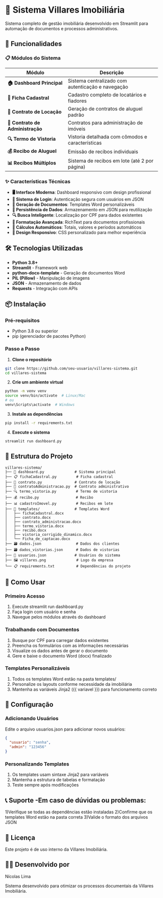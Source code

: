# 🏢 Sistema Villares Imobiliária

Sistema completo de gestão imobiliária desenvolvido em Streamlit para automação de documentos e processos administrativos.

## 🚀 Funcionalidades

### 📋 Módulos do Sistema

| Módulo | Descrição |
|--------|-----------|
| **🏠 Dashboard Principal** | Sistema centralizado com autenticação e navegação |
| **👤 Ficha Cadastral** | Cadastro completo de locatários e fiadores |
| **📑 Contrato de Locação** | Geração de contratos de aluguel padrão |
| **🏢 Contrato de Administração** | Contratos para administração de imóveis |
| **🔍 Termo de Vistoria** | Vistoria detalhada com cômodos e características |
| **💰 Recibo de Aluguel** | Emissão de recibos individuais |
| **📊 Recibos Múltiplos** | Sistema de recibos em lote (até 2 por página) |


### ✨ Características Técnicas

- **🖥️ Interface Moderna**: Dashboard responsivo com design profissional
- **🔐 Sistema de Login**: Autenticação segura com usuários em JSON
- **📄 Geração de Documentos**: Templates Word personalizáveis
- **💾 Persistência de Dados**: Armazenamento em JSON para reutilização
- **🔍 Busca Inteligente**: Localização por CPF para dados existentes
- **🎨 Formatação Avançada**: RichText para documentos profissionais
- **🧮 Cálculos Automáticos**: Totais, valores e períodos automáticos
- **📱 Design Responsivo**: CSS personalizado para melhor experiência


## 🛠️ Tecnologias Utilizadas

- **Python 3.8+**
- **Streamlit** - Framework web
- **python-docx-template** - Geração de documentos Word
- **PIL (Pillow)** - Manipulação de imagens
- **JSON** - Armazenamento de dados
- **Requests** - Integração com APIs


## 📦 Instalação

### Pré-requisitos
- Python 3.8 ou superior
- pip (gerenciador de pacotes Python)

### Passo a Passo

1. **Clone o repositório**
```bash
git clone https://github.com/seu-usuario/villares-sistema.git
cd villares-sistema
```

2. **Crie um ambiente virtual**
```bash
python -m venv venv
source venv/bin/activate  # Linux/Mac
# ou
venv\Scripts\activate  # Windows
```

3. **Instale as dependências**
```bash
pip install -r requirements.txt
```

4. **Execute o sistema**
```bash
streamlit run dashboard.py
```


## 📁 Estrutura do Projeto
```text
villares-sistema/
├── 📄 dashboard.py              # Sistema principal
├── 📋 fichaCadastral.py         # Ficha cadastral
├── 📑 contrato.py               # Contrato de locação
├── 🏢 contratoAdministracao.py  # Contrato administrativo
├── 🔍 termo_vistoria.py         # Termo de vistoria
├── 💰 recibo.py                 # Recibo 
├── 📊 cadastroImovel.py         # Recibos em lote
├── 📁 templates/                # Templates Word
│   ├── fichaCadastral.docx
│   ├── contrato.docx
│   ├── contrato_administracao.docx
│   ├── termo_vistoria.docx
│   ├── recibo.docx
│   ├── vistoria_corrigido_dinamico.docx
│   └── Ficha_de_captacao.docx
├── 🗃️ dados.json                # Dados dos clientes
├── 🗃️ dados_vistorias.json      # Dados de vistorias
├── 👥 usuarios.json             # Usuários do sistema
├── 🖼️ villares.png              # Logo da empresa
└── 📋 requirements.txt          # Dependências do projeto
```

## 🎯 Como Usar

### Primeiro Acesso
1) Execute streamlit run dashboard.py
2) Faça login com usuário e senha
3) Navegue pelos módulos através do dashboard

### Trabalhando com Documentos
1) Busque por CPF para carregar dados existentes
2) Preencha os formulários com as informações necessárias
3) Visualize os dados antes de gerar o documento
3) Gere e baixe o documento Word (docx) finalizado

### Templates Personalizáveis
1) Todos os templates Word estão na pasta templates/
2) Personalize os layouts conforme necessidade da imobiliária
3) Mantenha as variáveis Jinja2 ({{ variavel }}) para funcionamento correto

## 🔧 Configuração

### Adicionando Usuários
Edite o arquivo usuarios.json para adicionar novos usuários:

```json
{
  "usuario": "senha",
  "admin": "123456"
}
```

### Personalizando Templates
1) Os templates usam sintaxe Jinja2 para variáveis
2) Mantenha a estrutura de tabelas e formatação
3) Teste sempre após modificações


## 📞 Suporte -Em caso de dúvidas ou problemas:

1)Verifique se todas as dependências estão instaladas
2)Confirme que os templates Word estão na pasta correta
3)Valide o formato dos arquivos JSON

## 📄 Licença
Este projeto é de uso interno da Villares Imobiliária.

## 👨‍💻 Desenvolvido por
Nícolas Lima

Sistema desenvolvido para otimizar os processos documentais da Villares Imobiliária.

